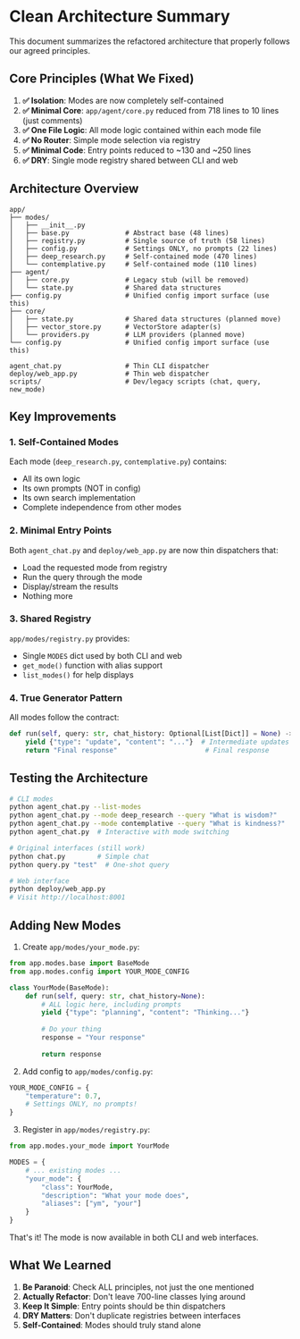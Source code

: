 # Clean Architecture Summary

This document summarizes the refactored architecture that properly follows our agreed principles.

## Core Principles (What We Fixed)

1. **✅ Isolation**: Modes are now completely self-contained
2. **✅ Minimal Core**: `app/agent/core.py` reduced from 718 lines to 10 lines (just comments)
3. **✅ One File Logic**: All mode logic contained within each mode file
4. **✅ No Router**: Simple mode selection via registry
5. **✅ Minimal Code**: Entry points reduced to ~130 and ~250 lines
6. **✅ DRY**: Single mode registry shared between CLI and web

## Architecture Overview

```
app/
├── modes/
│   ├── __init__.py
│   ├── base.py              # Abstract base (48 lines)
│   ├── registry.py          # Single source of truth (58 lines)
│   ├── config.py            # Settings ONLY, no prompts (22 lines)
│   ├── deep_research.py     # Self-contained mode (470 lines)
│   └── contemplative.py     # Self-contained mode (110 lines)
├── agent/
│   ├── core.py              # Legacy stub (will be removed)
│   └── state.py             # Shared data structures
├── config.py                # Unified config import surface (use this)
├── core/
│   ├── state.py             # Shared data structures (planned move)
│   ├── vector_store.py      # VectorStore adapter(s)
│   └── providers.py         # LLM providers (planned move)
└── config.py                # Unified config import surface (use this)

agent_chat.py                # Thin CLI dispatcher
deploy/web_app.py            # Thin web dispatcher
scripts/                     # Dev/legacy scripts (chat, query, new_mode)
```

## Key Improvements

### 1. Self-Contained Modes
Each mode (`deep_research.py`, `contemplative.py`) contains:
- All its own logic
- Its own prompts (NOT in config)
- Its own search implementation
- Complete independence from other modes

### 2. Minimal Entry Points
Both `agent_chat.py` and `deploy/web_app.py` are now thin dispatchers that:
- Load the requested mode from registry
- Run the query through the mode
- Display/stream the results
- Nothing more

### 3. Shared Registry
`app/modes/registry.py` provides:
- Single `MODES` dict used by both CLI and web
- `get_mode()` function with alias support
- `list_modes()` for help displays

### 4. True Generator Pattern
All modes follow the contract:
```python
def run(self, query: str, chat_history: Optional[List[Dict]] = None) -> Generator[Dict[str, Any], None, str]:
    yield {"type": "update", "content": "..."}  # Intermediate updates
    return "Final response"                      # Final response
```

## Testing the Architecture

```bash
# CLI modes
python agent_chat.py --list-modes
python agent_chat.py --mode deep_research --query "What is wisdom?"
python agent_chat.py --mode contemplative --query "What is kindness?"
python agent_chat.py  # Interactive with mode switching

# Original interfaces (still work)
python chat.py        # Simple chat
python query.py "test"  # One-shot query

# Web interface
python deploy/web_app.py
# Visit http://localhost:8001
```

## Adding New Modes

1. Create `app/modes/your_mode.py`:
```python
from app.modes.base import BaseMode
from app.modes.config import YOUR_MODE_CONFIG

class YourMode(BaseMode):
    def run(self, query: str, chat_history=None):
        # ALL logic here, including prompts
        yield {"type": "planning", "content": "Thinking..."}
        
        # Do your thing
        response = "Your response"
        
        return response
```

2. Add config to `app/modes/config.py`:
```python
YOUR_MODE_CONFIG = {
    "temperature": 0.7,
    # Settings ONLY, no prompts!
}
```

3. Register in `app/modes/registry.py`:
```python
from app.modes.your_mode import YourMode

MODES = {
    # ... existing modes ...
    "your_mode": {
        "class": YourMode,
        "description": "What your mode does",
        "aliases": ["ym", "your"]
    }
}
```

That's it! The mode is now available in both CLI and web interfaces.

## What We Learned

1. **Be Paranoid**: Check ALL principles, not just the one mentioned
2. **Actually Refactor**: Don't leave 700-line classes lying around
3. **Keep It Simple**: Entry points should be thin dispatchers
4. **DRY Matters**: Don't duplicate registries between interfaces
5. **Self-Contained**: Modes should truly stand alone
